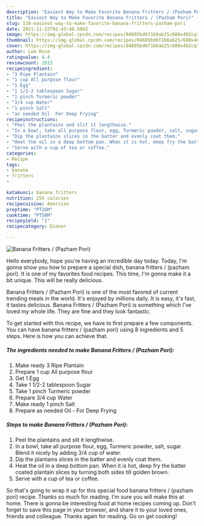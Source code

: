 ```yaml
---
description: "Easiest Way to Make Favorite Banana Fritters / (Pazham Pori)"
title: "Easiest Way to Make Favorite Banana Fritters / (Pazham Pori)"
slug: 110-easiest-way-to-make-favorite-banana-fritters-pazham-pori
date: 2021-11-22T02:43:48.506Z
image: https://img-global.cpcdn.com/recipes/04605bd6f1b6ab25/680x482cq70/banana-fritters-pazham-pori-recipe-main-photo.jpg
thumbnail: https://img-global.cpcdn.com/recipes/04605bd6f1b6ab25/680x482cq70/banana-fritters-pazham-pori-recipe-main-photo.jpg
cover: https://img-global.cpcdn.com/recipes/04605bd6f1b6ab25/680x482cq70/banana-fritters-pazham-pori-recipe-main-photo.jpg
author: Lee Rose
ratingvalue: 4.4
reviewcount: 2013
recipeingredient:
- "3 Ripe Plantain"
- "1 cup All purpose flour"
- "1 Egg"
- "1 1/2-2 tablespoon Sugar"
- "1 pinch Turmeric powder"
- "3/4 cup Water"
- "1 pinch Salt"
- "as needed Oil  For Deep Frying"
recipeinstructions:
- "Peel the plantains and slit it lengthwise."
- "In a bowl, take all purpose flour, egg, Turmeric powder, salt, sugar. Blend it nicely by adding 3/4 cup of water."
- "Dip the plantains slices in the batter and evenly coat them."
- "Heat the oil in a deep bottom pan. When it is hot, deep fry the batter coated plantain slices by turning both sides till golden brown."
- "Serve with a cup of tea or coffee."
categories:
- Recipe
tags:
- banana
- fritters
- 

katakunci: banana fritters  
nutrition: 255 calories
recipecuisine: American
preptime: "PT26M"
cooktime: "PT58M"
recipeyield: "1"
recipecategory: Dinner

---
```



![Banana Fritters / (Pazham Pori)](https://img-global.cpcdn.com/recipes/04605bd6f1b6ab25/680x482cq70/banana-fritters-pazham-pori-recipe-main-photo.jpg)

Hello everybody, hope you're having an incredible day today. Today, I'm gonna show you how to prepare a special dish, banana fritters / (pazham pori). It is one of my favorites food recipes. This time, I'm gonna make it a bit unique. This will be really delicious.

Banana Fritters / (Pazham Pori) is one of the most favored of current trending meals in the world. It's enjoyed by millions daily. It is easy, it's fast, it tastes delicious. Banana Fritters / (Pazham Pori) is something which I've loved my whole life. They are fine and they look fantastic.




To get started with this recipe, we have to first prepare a few components. You can have banana fritters / (pazham pori) using 8 ingredients and 5 steps. Here is how you can achieve that.

<!--inarticleads1-->

##### The ingredients needed to make Banana Fritters / (Pazham Pori):

1. Make ready 3 Ripe Plantain
1. Prepare 1 cup All purpose flour
1. Get 1 Egg
1. Take 1 1/2-2 tablespoon Sugar
1. Take 1 pinch Turmeric powder
1. Prepare 3/4 cup Water
1. Make ready 1 pinch Salt
1. Prepare as needed Oil - For Deep Frying




<!--inarticleads2-->

##### Steps to make Banana Fritters / (Pazham Pori):

1. Peel the plantains and slit it lengthwise.
1. In a bowl, take all purpose flour, egg, Turmeric powder, salt, sugar. Blend it nicely by adding 3/4 cup of water.
1. Dip the plantains slices in the batter and evenly coat them.
1. Heat the oil in a deep bottom pan. When it is hot, deep fry the batter coated plantain slices by turning both sides till golden brown.
1. Serve with a cup of tea or coffee.




So that's going to wrap it up for this special food banana fritters / (pazham pori) recipe. Thanks so much for reading. I'm sure you will make this at home. There is gonna be interesting food at home recipes coming up. Don't forget to save this page in your browser, and share it to your loved ones, friends and colleague. Thanks again for reading. Go on get cooking!
